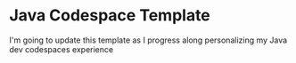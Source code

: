 # Java Codespace Template

I'm going to update this template as I progress along personalizing my Java dev codespaces experience
